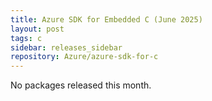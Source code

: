 ```yaml
---
title: Azure SDK for Embedded C (June 2025)
layout: post
tags: c
sidebar: releases_sidebar
repository: Azure/azure-sdk-for-c
---
```


No packages released this month.

<!--
The Azure SDK team is pleased to make available the June 2025 client library release.

#### Stable

- _Add packages_

#### Updates

- _Add packages_

#### Beta

- _Add packages_

## Installation Instructions

To install any of our packages, copy and paste the following commands into a terminal:

```bash
$> 
```

## Feedback

If you have a bug or feature request for one of the libraries, please post an issue to [GitHub](https://github.com/Azure/azure-sdk-for-c/issues).

## Release highlights

### _Package name_

- Major changes only!

## Latest Releases

View all the latest versions of C packages [here][c-latest-releases].

{% include refs.md %}
-->
